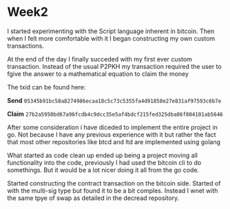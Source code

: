 # Week2

I started experimenting with the Script language inherent in bitcoin. Then when I felt more comfortable with it I began constructing my own custom transactions.

At the end of the day I finally succeded with my first ever custom transaction. Instead of the usual P2PKH my transaction required the user to fgive the answer to a mathematical equation to claim the money

The txid can be found here:

**Send**
`05345b91bc58a8274986ecaa18c5c73c5355fa4d91858e27e831af97593c6b7e`

**Claim**
`27b2a5950bd67a96fcdb4c9dcc35e5af4bdcf215fed325dba86f804101ab5646`

After some consideration i have diceded to implement the entire project in go. Not because I have any previous experience with it but rather the fact that most other repositories like btcd and ltd are implemented using golang

What started as code clean up ended up being a project moving all functionality into the code, previously I had used the bitcoin cli to do somethings. But it would be a lot nicer doing it all from the go code.

Started constructing the contract transaction on the bitcoin side. Started of with the multi-sig type but found it to be a bit comples. Instead I wnet with the same tpye of swap as detailed in the decread repository.
